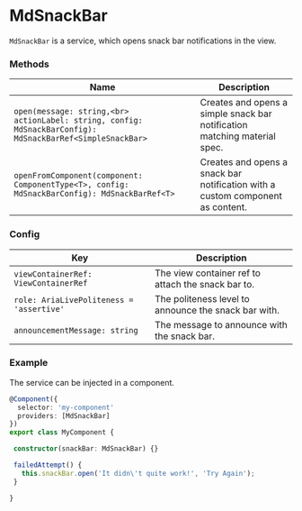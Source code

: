 # MdSnackBar
`MdSnackBar` is a service, which opens snack bar notifications in the view.

### Methods

| Name |  Description |
| --- | --- |
| `open(message: string,<br>  actionLabel: string, config: MdSnackBarConfig): MdSnackBarRef<SimpleSnackBar>` | Creates and opens a simple snack bar notification matching material spec. |
| `openFromComponent(component: ComponentType<T>, config: MdSnackBarConfig): MdSnackBarRef<T>` | Creates and opens a snack bar notification with a custom component as content. |

### Config

| Key |  Description |
| --- | --- |
| `viewContainerRef: ViewContainerRef` | The view container ref to attach the snack bar to. |
| `role: AriaLivePoliteness = 'assertive'` | The politeness level to announce the snack bar with. |
| `announcementMessage: string` | The message to announce with the snack bar. |


### Example
The service can be injected in a component.
```ts
@Component({
  selector: 'my-component'
  providers: [MdSnackBar]
})
export class MyComponent {

 constructor(snackBar: MdSnackBar) {}

 failedAttempt() {
   this.snackBar.open('It didn\'t quite work!', 'Try Again');
 }

}
```
